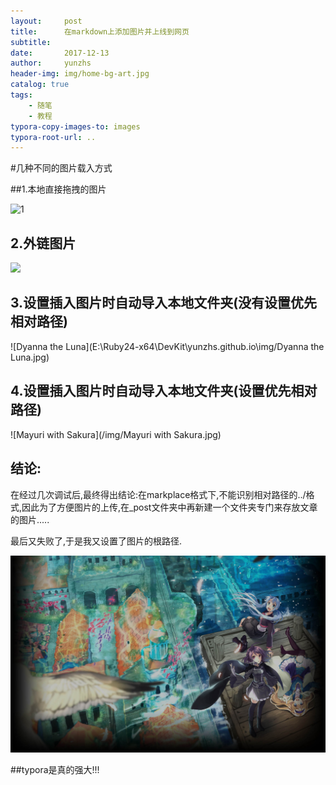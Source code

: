 ```yaml
---
layout:     post
title:      在markdown上添加图片并上线到网页
subtitle:   
date:       2017-12-13
author:     yunzhs
header-img: img/home-bg-art.jpg
catalog: true
tags:
    - 随笔
    - 教程
typora-copy-images-to: images
typora-root-url: ..
---
```


#几种不同的图片载入方式

##1.本地直接拖拽的图片

![1](C:\Users\hasee\Desktop\steam\steam背景\日呆萌物类\1.jpg)

## 2.外链图片

![](https://blob.steamcn.com/forum/201706/21/011942hsrz0hih0zztc7hh.jpg)

## 3.设置插入图片时自动导入本地文件夹(没有设置优先相对路径)

![Dyanna the Luna](E:\Ruby24-x64\DevKit\yunzhs.github.io\img/Dyanna the Luna.jpg)

## 4.设置插入图片时自动导入本地文件夹(设置优先相对路径)

![Mayuri with Sakura](/img/Mayuri with Sakura.jpg)

## 结论:

在经过几次调试后,最终得出结论:在markplace格式下,不能识别相对路径的../格式,因此为了方便图片的上传,在_post文件夹中再新建一个文件夹专门来存放文章的图片.....

最后又失败了,于是我又设置了图片的根路径.

![Title](/_posts/images/Title.jpg)

##typora是真的强大!!!